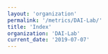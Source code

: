 ```yaml
---
layout: 'organization'
permalink: '/metrics/DAI-Lab/'
title: 'Index'
organization: 'DAI-Lab'
current_date: '2019-07-07'
---
```

